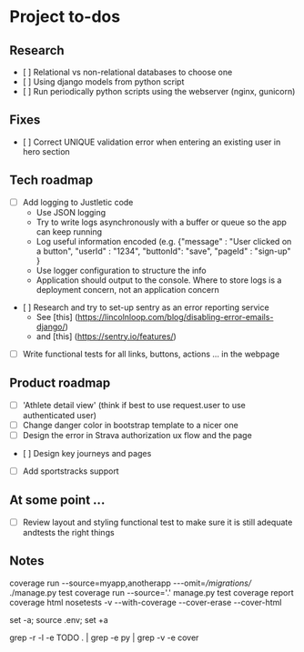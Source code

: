 
# Project to-dos #

## Research ##

- [ ] Relational vs non-relational databases to choose one
- [ ] Using django models from python script
- [ ] Run periodically python scripts using the webserver (nginx, gunicorn)

## Fixes ##

- [ ] Correct UNIQUE validation error when entering an existing user in hero section

## Tech roadmap ##

- [ ] Add logging to Justletic code
    - Use JSON logging
    - Try to write logs asynchronously with a buffer or queue so the app can keep running
    - Log useful information encoded (e.g.
        {"message" : "User clicked on a button",
         "userId" : "1234",
         "buttonId": "save",
         "pageId" : "sign-up"
        }
    - Use logger configuration to structure the info
    - Application should output to the console. Where to store logs is a deployment concern, not an application concern
- [ ] Research and try to set-up sentry as an error reporting service
    - See [this] (https://lincolnloop.com/blog/disabling-error-emails-django/)
    - and [this] (https://sentry.io/features/) 
- [ ] Write functional tests for all links, buttons, actions ... in the webpage

## Product roadmap ##

- [ ] 'Athlete detail view' (think if best to use request.user to use authenticated user)
- [ ] Change danger color in bootstrap template to a nicer one
- [ ] Design the error in Strava authorization ux flow and the page
- [ ] Design key journeys and pages
- [ ] Add sportstracks support

## At some point ... ##

- [ ] Review layout and styling functional test to make sure it is still adequate andtests the right things 


## Notes ##

coverage run --source=myapp,anotherapp ---omit=*/migrations/* ./manage.py test
coverage run --source='.' manage.py test
coverage report
coverage html
nosetests -v --with-coverage --cover-erase --cover-html

set -a; source .env; set +a

grep -r -l -e TODO  . | grep -e py | grep -v -e cover
